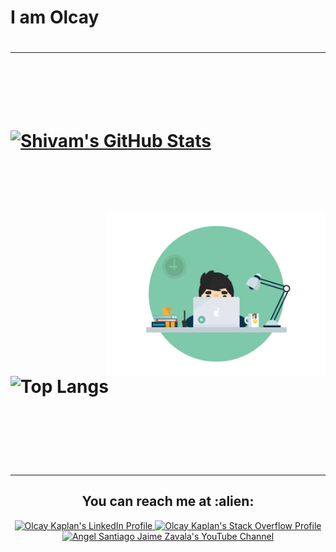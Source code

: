 

<h1 align="center> <img src="https://raw.githubusercontent.com/iampavangandhi/iampavangandhi/master/gifs/Hi.gif" width="30px"> I am Olcay <h1>

---
<br/><br/>

[![Shivam's GitHub Stats](https://github-readme-stats.vercel.app/api?username=shivam0110&show_icons=true)](https://github.com/shivam0110)

<br/>

<br/>

<img src="https://github.com/nirala69/nirala69/blob/master/70804f7e25b11f29db904f2fa7b4cd9d.gif" width="350" align='right'>

![Top Langs](https://github-readme-stats.vercel.app/api/top-langs/?username=olcaykaplan&show_icons=true)

<br><br>

---
<h2 align="center">You can reach me at :alien:</h2>
<p align="center">
  <a href="https://www.linkedin.com/in/olcay-kaplan/">
    <img src="https://www.vectorlogo.zone/logos/linkedin/linkedin-icon.svg" alt="Olcay Kaplan's LinkedIn Profile" height="30" width="30">
  </a>

  <a href="https://stackoverflow.com/users/6225969/olcay">
    <img src="https://www.vectorlogo.zone/logos/stackoverflow/stackoverflow-icon.svg" alt="Olcay Kaplan's Stack Overflow Profile" height="30" width="30">
  </a>
  
  <a href="https://www.youtube.com/channel/UCPUwB4x7_6Dbvwsnfbe1yiQ">
    <img src="https://www.vectorlogo.zone/logos/youtube/youtube-icon.svg" alt="Angel Santiago Jaime Zavala's YouTube Channel" height="30" width="30">
  </a>
</p>
